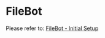 # FileBot

Please refer to: [FileBot - Initial Setup](https://docs.usbx.me/books/filebot/page/initial-setup)